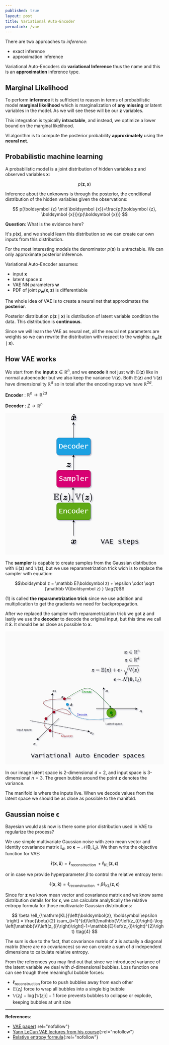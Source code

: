 ```yaml
---
published: true
layout: post
title: Variational Auto-Encoder
permalink: /vae
---
```



There are two approaches to *inference*:
* exact inference
* approximation inference

<!-- **Exact_ inference** algorithms would be:

* Brute force
* The elimination algorithm
* Message passing
* Junction tree algorithm -->
<!-- 
Other approximation inference algorithms wold be:
* Loopy belief propagation
* Variational inference
* Stochastic inferencesimulation  -->

Variational Auto-Encoders do **variational Inference** thus the name and this is an **approximation** inference type.

## Marginal Likelihood

To perform **inference** it is sufficient to reason in terms of probabilistic model **marginal likelihood** which is marginalization of **any missing** or latent variables in the model. As we will see these will be our $\boldsymbol{z}$ variables.

This integration is typically **intractable**, and instead, we optimize a lower bound on the marginal likelihood.

VI algorithm is to compute the posterior probability **approximately** using the **neural net**.


## Probabilistic machine learning

A probabilistic model is a joint distribution of hidden variables $\boldsymbol {z}$ and observed variables $\boldsymbol {x}$:

$$
p(\boldsymbol {z}, \boldsymbol {x})
$$

Inference about the unknowns is through the posterior, the conditional distribution of the hidden variables given the observations:

$$
p(\boldsymbol {z} \mid \boldsymbol {x})=\frac{p(\boldsymbol {z}, \boldsymbol {x})}{p(\boldsymbol {x})}
$$

**Question**: What is the evidence here?

It's $p(\boldsymbol x)$, and we should learn this distribution so we can create our own inputs from this distribution.


For the most interesting models the denominator $p(\boldsymbol x)$ is untractable. We can only approximate posterior inference.

Variational Auto-Encoder assumes:

* input $\boldsymbol x$
* latent space $\boldsymbol  z$
* VAE NN parameters $\boldsymbol w$
* PDF of joint $p_{\boldsymbol w}(\boldsymbol  x, \boldsymbol  z)$  is differentiable

The whole idea of VAE is to create a neural net that approximates the **posterior**.

Posterior distribution $p(\boldsymbol z \mid \boldsymbol  x)$ is distribution of latent variable condition the data. This distribution is **continuous**.

Since we will learn the VAE as neural net, all the neural net parameters are weights so we can rewrite the distribution with respect to the weights: $p_{\boldsymbol w}(\boldsymbol z \mid \boldsymbol x)$.



<!-- 
## Maximum likelihood

Maximum likelihood is a method for estimating parameters by maximizing the probability of the observed data. The main ingredients are:

 - The data: $D=(X,Y)$
 - The model parameters: $\theta$
 - The model that relates data to the parameters: $P(D|\theta)$ (which can be written differently, depending on the situation: $P(Y|X, \theta)$ is one of the possibilities.)

One would typically name the probability of observing data given parameters *likelihood* and write it as $L(\theta|D)=P(D|\theta)$. This is just a change of notation. One then maximizes the likelihood in respect to the values of the parameters:
\begin{equation}
\hat{\theta}=\mathrm{argmax}_\theta L(\theta|D).
\end{equation}

Quite often the likelihood is a product of many identical functions for different data points. In this case it is mathematically more convenient to maximize its logarithm, i.e. the *log-likelihood*: $LL(\theta|D) = \log L(\theta|D)$. The likelihood and its logarithm has the same maximum, since logarithm is a monotonous function. Finally, maximizing a function is the same as minimizing its negative, therefore minimizing a *negative log-likelihood* is the same as maximizing the *log-likelihood*, which is the same as maximizing the likelihood. This is important since the optimization algorithms are often spelled explicitly only for minimization (or only for maximization).

When d is dimension of multivariate normal then the PDF is given as:

p(x) = $(2 \pi)^{-\frac{d}{2}} \operatorname{det}(\boldsymbol{\Sigma})^{-\frac{1}{2}} e^{-\frac{1}{2}(\mathbf{x}-\boldsymbol{\mu})^{\top} \boldsymbol{\Sigma}^{-1}(\mathbf{x}-\boldsymbol{\mu})}$

Where $\Sigma$ is positive semi definite.




A maximum likelihood estimator coincides with the most probable Bayesian estimator given a uniform prior distribution on the parameters. Indeed, the maximum a posteriori estimate is the parameter $\theta$ that maximizes the probability of $\theta$ given the data, given by
Bayes' theorem:
$$
\mathbb{P}\left(\theta \mid x_{1}, x_{2}, \ldots, x_{n}\right)=\frac{f\left(x_{1}, x_{2}, \ldots, x_{n} \mid \theta\right) \mathbb{P}(\theta)}{\mathbb{P}\left(x_{1}, x_{2}, \ldots, x_{n}\right)}
$$
where $\mathbb{P}(\theta)$ is the prior distribution for the parameter $\theta$ and where $\mathbb{P}\left(x_{1}, x_{2}, \ldots, x_{n}\right)$ is the probability of the data averaged over all parameters. Since the denominator is independent of $\theta,$ the Bayesian estimator is obtained by maximizing $f\left(x_{1}, x_{2}, \ldots, x_{n} \mid \theta\right) \mathbb{P}(\theta)$ with respect to $\theta$. If we further assume that the prior $\mathbb{P}(\theta)$ is a uniform distribution, the Bayesian estimator is obtained by maximizing the likelihood function $f\left(x_{1}, x_{2}, \ldots, x_{n} \mid \theta\right)$. Thus the Bayesian estimator coincides with the maximum likelihood estimator for a uniform prior distribution $\mathbb{P}(\theta)$.

https://math.stackexchange.com/questions/892832/why-we-consider-log-likelihood-instead-of-likelihood-in-gaussian-distribution/892874#892874


It means expectation with respect to $q_{\phi}\left(\mathbf{z} \mid \mathbf{x}^{(i)}\right) .$ So:
$$
\mathbb{E}_{q_{\phi}\left(\mathbf{z} \mid \mathbf{x}^{(i)}\right)}\left[\log p_{\theta}\left(\mathbf{x}^{(i)} \mid \mathbf{z}\right)\right]=\int_{\mathbb{R}^{d}} q_{\phi}\left(\mathbf{z} \mid \mathbf{x}^{(i)}\right) \log p_{\theta}\left(\mathbf{x}^{(i)} \mid \mathbf{z}\right) d \mathbf{z}
$$
Where without further information on the dimensionality of $\mathbf{z}$ I have assumed it to be in $\mathbb{R}^{d}$.
To further clarify, note that the underlying random vector/source of randomness is $\mathbf{z}$, of which you are computing the expectation of a function $f(\mathbf{z}),$ where $f(\mathbf{z})=\log p_{\theta}\left(\mathbf{x}^{(i)} \mid \mathbf{z}\right) .$ And this underlying source of randomness is captured in the distribution $q_{\phi}\left(\mathbf{z} \mid \mathbf{x}^{(i)}\right)$.


$\begin{aligned} \mathbb{E}_{q\left(\mathbf{z} \mid \mathbf{x}^{(i)} ; \phi\right)}\left[\log p_{\theta}\left(\mathbf{x}^{(i)} \mid \mathbf{z}\right)\right] &=\int_{\mathbb{R}^{d}} q\left(\mathbf{z} \mid \mathbf{x}^{(i)} ; \phi\right) \log p\left(\mathbf{x}^{(i)} \mid \mathbf{z} ; \theta\right) d \mathbf{z} \\ &=h(\phi, \theta) \end{aligned}$ -->

## How VAE works

We start from the **input** $\boldsymbol x \in \mathbb R^n$, and we **encode** it not just with $\mathbb E(\boldsymbol{z})$ like in normal autoencoder but we also keep the variance $\mathbb V(\boldsymbol{z})$. Both $\mathbb E(\boldsymbol{z})$ and $\mathbb V(\boldsymbol{z})$ have dimensionality $\mathbb R^d$ so in total after the encoding step we have $\mathbb R^{2d}$.

**Encoder** : $\mathbb R^n \rightarrow \mathbb R^{2d}$

**Decoder** : $Z \rightarrow \mathbb R^{n}$ 


![vae steps](/images/2021/04/vae-steps.png) 

The **sampler** is capable to create samples from the Gaussian distribution with $\mathbb E(\boldsymbol{z})$ and $\mathbb V(\boldsymbol{z})$, but we use reparametrization trick wich is to replace the sampler with equation:

$$\boldsymbol z = \mathbb E(\boldsymbol 
z) + \epsilon \cdot \sqrt {\mathbb V(\boldsymbol
 z) } \tag{1}$$

(1) is called **the reparametrization trick** since we use addition and multiplication to get the gradients we need for backpropagation. 

After we replaced the sampler with reparametrization trick we got $\boldsymbol z$ and lastly we use the **decoder** to decode the original input, but this time we call it $\boldsymbol{\hat x}$. It should be as close as possible to $\boldsymbol{x}$.

![vae spaces](/images/2021/04/vae.png)

In our image latent space is 2-dimensional $d=2$, and input space is 3-dimensional $n=3$. The green bubble around the point $\boldsymbol z$ denotes the variance. 

The manifold is where the inputs live. When we decode values from the latent space we should be as close as possible to the manifold.

## Gaussian noise $\boldsymbol \epsilon$

Bayesian would ask now is there some prior distribution used in VAE to regularize the process?

We use simple multivariate Gaussian noise with zero mean vector and identity covariance matrix $\mathbb I_d$, so $\boldsymbol \epsilon \sim \mathcal N(\boldsymbol 0, \mathbb I_d)$. We then write the objective function for VAE:

$$
\ell(\boldsymbol{x}, \boldsymbol{ \hat{x}})=\ell_{\text {reconstruction }}+ \ell_{\mathrm{KL}}\left(\boldsymbol{z}, \boldsymbol \epsilon \right) \tag{2}
$$

or in case we provide hyperparameter $\beta$ to control the relative entropy term:

$$
\ell(\boldsymbol{x}, \boldsymbol{ \hat{x}})=\ell_{\text {reconstruction }}+\beta \ell_{\mathrm{KL}}\left(\boldsymbol{z}, \boldsymbol \epsilon \right) \tag{3}
$$

Since for $\boldsymbol{z}$ we know mean vector and covariance matrix and we know same distribution details for for $\boldsymbol \epsilon$, we can calculate analytically the relative entropy formula for those multivariate Gaussian distributions:

$$
\beta \ell_{\mathrm{KL}}\left(\boldsymbol{z}, \boldsymbol \epsilon \right) = \frac{\beta}{2} \sum_{i=1}^{d}\left(\mathbb{V}\left(z_{i}\right)-\log \left[\mathbb{V}\left(z_{i}\right)\right]-1+\mathbb{E}\left(z_{i}\right)^{2}\right) \tag{4}
$$

The sum is due to the fact, that covariance matrix of $\boldsymbol z$ is actually a diagonal matrix (there are no covariances) so we can create a sum of $d$ independent dimensions to calculate relative entropy.

From the references you may find out that since we introduced variance of the latent variable we deal with $d$-dimensional bubbles. Loss function one can see trough three meaningful bubble forces:

* $\ell_{\text {reconstruction }}$ force to push bubbles away from each other
* $\mathbb{E}(z_{i})$ force to wrap all bubbles into a single big bubble
* $\mathbb{V}\left(z_{i}\right)-\log \left[\mathbb{V}\left(z_{i}\right)\right]-1$ force prevents bubbles to collapse or explode, keeping bubbles at unit size




---

**References**:

* [VAE paper](https://arxiv.org/pdf/1906.02691.pdf){:rel="nofollow"}
* [Yann LeCun VAE lectures from his course](https://atcold.github.io/pytorch-Deep-Learning/en/week08/08-3/){:rel="nofollow"}
* [Relative entropy formula](https://stats.stackexchange.com/a/60699/228453){:rel="nofollow"}
